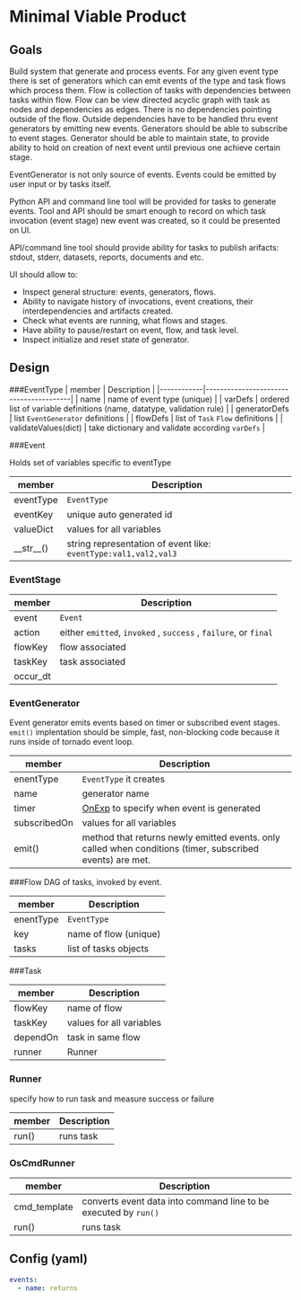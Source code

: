 # Minimal Viable Product

## Goals

Build system that generate and process events. For any given event type there is set of 
generators which can emit events of the type and task flows which process them. Flow is collection of tasks with 
dependencies between tasks within flow. Flow can be view directed acyclic graph with task as nodes and dependencies as edges. 
There is no dependencies pointing outside of the flow. Outside dependencies have to be handled thru event generators by 
emitting new events. Generators should be able to subscribe to event stages. Generator should be able to maintain state, to provide ability 
to hold on creation of next event until previous one achieve certain stage.

EventGenerator is not only source of events. Events could be emitted by user input or by tasks itself. 

Python API and command line tool will be provided for tasks to generate events. Tool and API should be smart enough 
to record on which task invocation (event stage) new event was created, so it could be presented on UI.

API/command line tool should provide ability for tasks to publish arifacts: stdout, stderr, datasets, reports, documents and etc. 

UI should allow to:
  * Inspect general structure: events, generators, flows. 
  * Ability to navigate history of invocations, event creations, their interdependencies and artifacts created. 
  * Check what events are running, what flows and stages. 
  * Have ability to pause/restart on event, flow, and task level.
  * Inspect initialize and reset state of generator.
  
## Design

###EventType 
| member     | Description                            |
|------------|----------------------------------------|
| name       | name of event type (unique)            |
| varDefs    | ordered list of variable definitions (name, datatype, validation rule) |
| generatorDefs | list ```EventGenerator``` definitions |
| flowDefs | list of ```Task``` ```Flow``` definitions |
| validateValues(dict)   | take dictionary and validate according ```varDefs``` |
  
###Event

Holds set of variables specific to eventType

| member     | Description                            |
|------------|----------------------------------------|
| eventType  | ```EventType``` |
| eventKey   | unique auto generated id               |
| valueDict  | values for all variables               |
| \_\_str\_\_()   | string representation of event like: ```eventType:val1,val2,val3``` |

### EventStage

| member     | Description                            |
|------------|----------------------------------------|
| event      | ```Event``` |
| action     | either ```emitted```, ```invoked``` , ```success``` , ```failure```, or ```final``` |
| flowKey    | flow associated |
| taskKey    | task associated |
| occur_dt   | |

### EventGenerator

Event generator emits events based on timer or subscribed event stages. ```emit()``` implentation should be simple, fast, non-blocking code because it runs inside of tornado event loop.

| member      | Description                            |
|------------|----------------------------------------|
| enentType | ```EventType``` it creates |
| name | generator name |
| timer      | [OnExp](OnExp.md) to specify when event is generated |
| subscribedOn  | values for all variables |
| emit()      | method that returns newly emitted events. only called when conditions (timer, subscribed events) are met. |

###Flow
  DAG of tasks, invoked by event.
  
| member    | Description                            |
|-----------|----------------------------------------|
| enentType | ```EventType``` |
| key       | name of flow   (unique)                |
| tasks     | list of tasks objects                  |
  
 
###Task

| member   | Description                            |
|----------|----------------------------------------|
| flowKey  | name of flow                           |
| taskKey  | values for all variables               |
| dependOn | task in same flow                      |
| runner   | Runner                                 | 


### Runner
specify how to run task and measure success or failure

| member    | Description                            |
|-----------|----------------------------------------|
| run()     | runs task                              |

### OsCmdRunner

| member       | Description |
|--------------|----------------------------------------|
| cmd_template | converts event data into command line to be executed by ```run()``` |
| run()        | runs task  |


## Config (yaml)
```yaml
events:
  - name: returns
```


 

